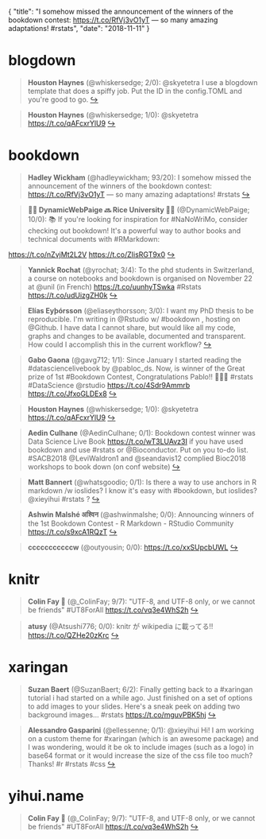 {
  "title": "I somehow missed the announcement of the winners of the bookdown contest: https://t.co/RfVj3vO1yT — so many amazing adaptations! #rstats",
  "date": "2018-11-11"
}

# blogdown

> **Houston Haynes** (@whiskersedge; 2/0): @skyetetra I use a blogdown template that does a spiffy job. Put the ID in the config.TOML and you're good to go.  [&#8618;](https://twitter.com/xieyihui/status/1061362292976021504)

<!-- -->


> **Houston Haynes** (@whiskersedge; 1/0): @skyetetra https://t.co/qAFcxrYlU9  [&#8618;](https://twitter.com/xieyihui/status/1061364148775206912)

<!-- -->


# bookdown

> **Hadley Wickham** (@hadleywickham; 93/20): I somehow missed the announcement of the winners of the bookdown contest: https://t.co/RfVj3vO1yT — so many amazing adaptations! #rstats  [&#8618;](https://twitter.com/xieyihui/status/1061254669736071168)

<!-- -->


> **👩‍💻 DynamicWebPaige 🔜 Rice University 🦉✨** (@DynamicWebPaige; 10/0): 📚 If you're looking for inspiration for #NaNoWriMo, consider checking out bookdown! It's a powerful way to author books and technical documents with #RMarkdown: 
>
https://t.co/nZvjMt2L2V https://t.co/ZIisRGT9x0  [&#8618;](https://twitter.com/xieyihui/status/1061283971999268864)

<!-- -->


> **Yannick Rochat** (@yrochat; 3/4): To the phd students in Switzerland, a course on notebooks and bookdown is organised on November 22 at @unil (in French) https://t.co/uunhyTSwka #Rstats https://t.co/udUizgZH0k  [&#8618;](https://twitter.com/xieyihui/status/1061260151385137156)

<!-- -->


> **Elías Eyþórsson** (@eliaseythorsson; 3/0): I want my PhD thesis to be reproducible. I'm writing in @Rstudio w/ #bookdown , hosting on @Github. I have data I cannot share, but would like all my code, graphs and changes to be available, documented and transparent. How could I accomplish this in the current workflow?  [&#8618;](https://twitter.com/xieyihui/status/1061241563404292096)

<!-- -->


> **Gabo Gaona** (@gavg712; 1/1): Since January I started reading the #datasciencelivebook by @pabloc_ds. Now, is winner of the Great prize of 1st #Bookdown Contest, Congratulations Pablo!! 🎉🎉🎉
 #rstats #DataScience @rstudio 
https://t.co/4Sdr9Ammrb https://t.co/JfxoGLDEx8  [&#8618;](https://twitter.com/xieyihui/status/1061258936836411392)

<!-- -->


> **Houston Haynes** (@whiskersedge; 1/0): @skyetetra https://t.co/qAFcxrYlU9  [&#8618;](https://twitter.com/xieyihui/status/1061364148775206912)

<!-- -->


> **Aedin Culhane** (@AedinCulhane; 0/1): Bookdown contest winner was Data Science Live Book https://t.co/wT3LUAvz3I if you have used bookdown and use #rstats or @Bioconductor. Put on you to-do list.  #SACB2018  @LeviWaldron1 and @seandavis12 complied Bioc2018 workshops to book down (on conf website)  [&#8618;](https://twitter.com/xieyihui/status/1061324792597544960)

<!-- -->


> **Matt Bannert** (@whatsgoodio; 0/1): Is there a way to use anchors in R markdown /w ioslides? I know it's easy with #bookdown, but ioslides? @xieyihui #rstats ?  [&#8618;](https://twitter.com/xieyihui/status/1061244676794134529)

<!-- -->


> **Ashwin Malshé अश्विन** (@ashwinmalshe; 0/0): Announcing winners of the 1st Bookdown Contest - R Markdown - RStudio Community https://t.co/s9xcA1RQzT  [&#8618;](https://twitter.com/xieyihui/status/1061408798210895873)

<!-- -->


> **cccccccccccw** (@outyousin; 0/0): https://t.co/xxSUpcbUWL  [&#8618;](https://twitter.com/xieyihui/status/1061401716497641473)

<!-- -->


# knitr

> **Colin Fay 🤘** (@_ColinFay; 9/7): "UTF-8, and UTF-8 only, or we cannot be friends"
#UT8ForAll  https://t.co/vq3e4WhS2h  [&#8618;](https://twitter.com/xieyihui/status/1061327609559203840)

<!-- -->


> **atusy** (@Atsushi776; 0/0): knitr が wikipedia に載ってる!! https://t.co/QZHe20zKrc  [&#8618;](https://twitter.com/xieyihui/status/1061240178138738689)

<!-- -->


# xaringan

> **Suzan Baert** (@SuzanBaert; 6/2): Finally getting back to a #xaringan tutorial i had started on a while ago. Just finished on a set of options to add images to your slides. Here's a sneak peek on adding two background images... #rstats https://t.co/mguvPBK5hj  [&#8618;](https://twitter.com/xieyihui/status/1061380087034114048)

<!-- -->


> **Alessandro Gasparini** (@ellessenne; 0/1): @xieyihui Hi! I am working on a custom theme for #xaringan (which is an awesome package) and I was wondering, would it be ok to include images (such as a logo) in base64 format or it would increase the size of the css file too much? Thanks! #r #rstats #css  [&#8618;](https://twitter.com/xieyihui/status/1061207655929315330)

<!-- -->


# yihui.name

> **Colin Fay 🤘** (@_ColinFay; 9/7): "UTF-8, and UTF-8 only, or we cannot be friends"
#UT8ForAll  https://t.co/vq3e4WhS2h  [&#8618;](https://twitter.com/xieyihui/status/1061327609559203840)

<!-- -->


